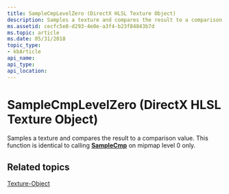 ```yaml
---
title: SampleCmpLevelZero (DirectX HLSL Texture Object)
description: Samples a texture and compares the result to a comparison value. This function is identical to calling SampleCmp on mipmap level 0 only.
ms.assetid: cecfc5e8-d293-4e0e-a3f4-b23f84843b7d
ms.topic: article
ms.date: 05/31/2018
topic_type: 
- kbArticle
api_name: 
api_type: 
api_location: 
---
```


# SampleCmpLevelZero (DirectX HLSL Texture Object)

Samples a texture and compares the result to a comparison value. This function is identical to calling [**SampleCmp**](dx-graphics-hlsl-to-samplecmp.md) on mipmap level 0 only.

## Related topics

<dl> <dt>

[Texture-Object](dx-graphics-hlsl-to-type.md)
</dt> </dl>

 

 




